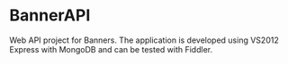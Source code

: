 # BannerAPI
Web API project for Banners.
The application is developed using VS2012 Express with MongoDB and can be tested with Fiddler. 
